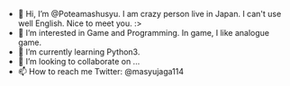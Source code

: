- 👋 Hi, I’m @Poteamashusyu. I am crazy person live in Japan. I can't use well English. Nice to meet you. :>
- 👀 I’m interested in Game and Programming. In game, I like analogue game.
- 🌱 I’m currently learning Python3.
- 💞️ I’m looking to collaborate on ...
- 📫 How to reach me Twitter: @masyujaga114

<!---
Poteamashusyu/Poteamashusyu is a ✨ special ✨ repository because its `README.md` (this file) appears on your GitHub profile.
You can click the Preview link to take a look at your changes.
--->
